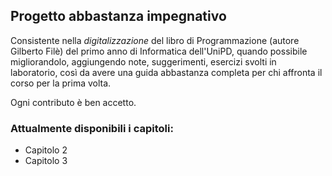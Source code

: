 ## Progetto abbastanza impegnativo 

Consistente nella _digitalizzazione_ del libro di Programmazione (autore Gilberto Filè) del primo anno di Informatica dell'UniPD, quando possibile migliorandolo, aggiungendo note, suggerimenti, esercizi svolti in laboratorio, così da avere una guida abbastanza
completa per chi affronta il corso per la prima volta.

Ogni contributo è ben accetto.

### Attualmente disponibili i capitoli:
* Capitolo 2
* Capitolo 3
